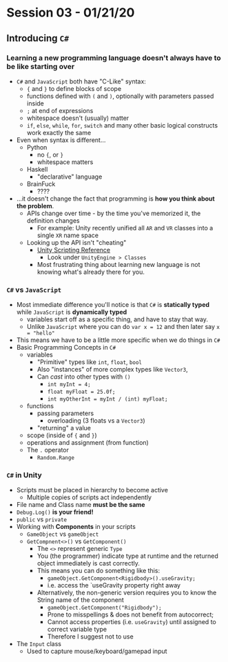 # Session 03 - 01/21/20

## Introducing `C#`
### Learning a new programming language doesn't always have to be like starting over
* `C#` and `JavaScript` both have "C-Like" syntax:
    * `{` and `}` to define blocks of scope
    * functions defined with `(` and `)`, optionally with parameters passed inside
    * `;` at end of expressions
    * whitespace doesn't (usually) matter
    * `if`, `else`, `while`, `for`, `switch` and many other basic logical constructs work exactly the same
* Even when syntax is different...
    * Python
        * no `{`, or `}`
        * whitespace matters
    * Haskell
        * "declarative" language
    * BrainFuck
        * ????
* ...it doesn't change the fact that programming is **how you think about the problem**.
    * APIs change over time - by the time you've memorized it, the definition changes
        * For example: Unity recently unified all `AR` and `VR` classes into a single `XR` name space
    * Looking up the API isn't "cheating"
        * [Unity Scripting Reference](https://docs.unity3d.com/ScriptReference/index.html)
            * Look under `UnityEngine > Classes`
        * Most frustrating thing about learning new language is not knowing what's already there for you.


### `C#` vs `JavaScript`
* Most immediate difference you'll notice is that `C#` is **statically typed** while `JavaScript` is **dynamically typed**
    * variables start off as a specific thing, and have to stay that way.
    * Unlike `JavaScript` where you can do `var x = 12` and then later say `x = "hello"`
* This means we have to be a little more specific when we do things in `C#`
* Basic Programming Concepts in `C#`
    * variables
        * "Primitive" types like `int`, `float`, `bool`
        * Also "instances" of more complex types like `Vector3`,
        * Can _cast_ into other types with `()`
            * `int myInt = 4;`
            * `float myFloat = 25.0f;`
            * `int myOtherInt = myInt / (int) myFloat;`
    * functions
        * passing parameters
            * overloading (3 floats vs a `Vector3`)
        * "returning" a value
    * scope (inside of `{` and `}`)
    * operations and assignment (from function)
    * The `.` operator
        * `Random.Range`


### `C#` in Unity
* Scripts must be placed in hierarchy to become active
    * Multiple copies of scripts act independently
* File name and Class name **must be the same**
* `Debug.Log()` **is your friend!**
* `public` vs `private`
* Working with **Components** in your scripts
    * `GameObject` vs `gameObject`
    * `GetCompnent<>()` vs `GetComponent()`
        * The `<>` represent generic `Type`
        * You (the programmer) indicate type at runtime and the returned object immediately is cast correctly.
        * This means you can do something like this:
            * `gameObject.GetComponent<Rigidbody>().useGravity;`
            * i.e. access the `useGravity property right away
        * Alternatively, the non-generic version requires you to know the String name of the component
            * `gameObject.GetComponent("Rigidbody");`
            * Prone to misspellings & does not benefit from autocorrect;
            * Cannot access properties (i.e. `useGravity`) until assigned to correct variable type
            * Therefore I suggest not to use
* The `Input` class
    * Used to capture mouse/keyboard/gamepad input
